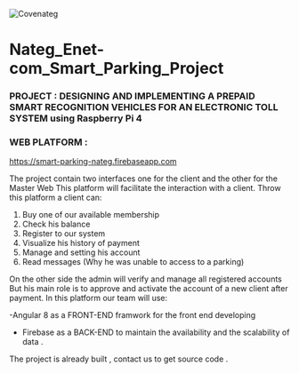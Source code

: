![Covenateg](https://user-images.githubusercontent.com/54064593/80898488-9be4ce00-8cc9-11ea-84dc-a639ee10b197.png)



# Nateg_Enet-com_Smart_Parking_Project 

### PROJECT : DESIGNING AND IMPLEMENTING A PREPAID SMART RECOGNITION VEHICLES FOR AN ELECTRONIC TOLL SYSTEM using Raspberry Pi 4


### WEB PLATFORM :

https://smart-parking-nateg.firebaseapp.com

The project contain two interfaces one for the client and the other for the Master Web
This platform will facilitate the interaction with a client.
Throw this platform a client can:

1. Buy one of our available membership
2. Check his balance
3. Register to our system
4. Visualize his history of payment
5. Manage and setting his account
6. Read messages (Why he was unable to access to a parking)

On the other side the admin will verify and manage all registered accounts
But his main role is to approve and activate the account of a new client after
payment.
In this platform our team will use:

 -Angular 8 as a FRONT-END framwork for the front end developing
- Firebase as a BACK-END to maintain the availability and the scalability of data .

The project is already built , contact us to get source code . 